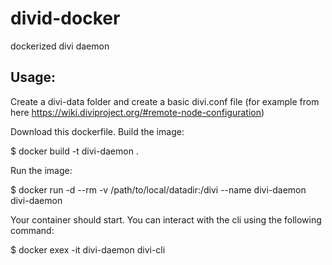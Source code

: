 # divid-docker
dockerized divi daemon

## Usage:
Create a divi-data folder and create a basic divi.conf file
(for example from here https://wiki.diviproject.org/#remote-node-configuration)

Download this dockerfile.
Build the image:

$ docker build -t divi-daemon .

Run the image:

$ docker run -d --rm -v /path/to/local/datadir:/divi --name divi-daemon divi-daemon

Your container should start. You can interact with the cli using the following command:

$ docker exex -it divi-daemon divi-cli <command>
